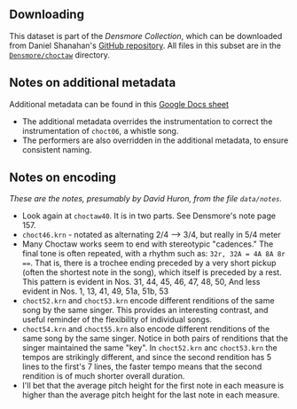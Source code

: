 
Downloading
-----------

This dataset is part of the *Densmore Collection*, which can be downloaded from Daniel Shanahan's [GitHub repository](https://github.com/shanahdt/densmore/). 
All files in this subset are in the [`Densmore/choctaw`](https://github.com/shanahdt/densmore/tree/master/Densmore/choctaw) directory.

Notes on additional metadata
----------------------------

Additional metadata can be found in this
[Google Docs sheet](https://docs.google.com/spreadsheets/d/1dlyz7iiVdjunJIWh0x6hIWxAUbvxN_ha6LBXl3KkBk8)

- The additional metadata overrides the instrumentation to correct the 
instrumentation of `choct06`, a whistle song.
- The performers are also overridden in the additional metadata, to ensure 
consistent naming. 

Notes on encoding
-----------------

*These are the notes, presumably by David Huron, from the file `data/notes`.*

- Look again at `choctaw40`. It is in two parts. See Densmore's note page 157.
- `choct46.krn` - notated as alternating 2/4 --> 3/4, but really in 5/4 meter
- Many Choctaw works seem to end with stereotypic "cadences."  The final tone is 
  often repeated, with a rhythm such as: `32r, 32A = 4A 8A 8r ==`.
  That is, there is a trochee ending preceded by a very short pickup (often the 
  shortest note in the song), which itself is preceded by a rest. This pattern is 
  evident in Nos. 31, 44, 45, 46, 47, 48, 50, And less evident in Nos. 1, 13, 41, 
  49, 51a, 51b, 53
- `choct52.krn` and `choct53.krn` encode different renditions of the same song 
  by the same singer. This provides an interesting contrast, and useful reminder 
  of the flexibility of individual songs.
- `choct54.krn` and `choct55.krn` also encode different renditions of the same 
  song by the same singer. Notice in both pairs of renditions that the singer 
  maintained the same "key". In `choct52.krn` anc `choct53.krn` the tempos are
  strikingly different, and since the second rendition has 5 lines to the first's 
  7 lines, the faster tempo means that the second rendition is of much
  shorter overall duration.
- I'll bet that the average pitch height for the first note in each measure is 
  higher than the average pitch height for the last note in each measure.



